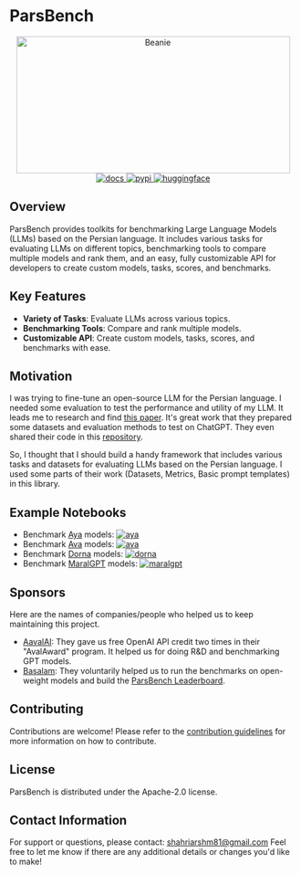 # ParsBench

<div align="center">
    <a href="https://github.com/shahriarshm/parsbench">
        <img src="https://raw.githubusercontent.com/shahriarshm/parsbench/main/docs/imgs/banner-black.png" alt="Beanie" width="480" height="240">
    </a>
    <br>
    <a href="https://shahriarshm.github.io/parsbench/">
        <img src="https://shields.io/badge/-docs-blue" alt="docs">
    </a>
    <a href="https://pypi.python.org/pypi/parsbench">
        <img src="https://img.shields.io/pypi/v/parsbench.svg" alt="pypi">
    </a>
    <a href="https://huggingface.co/ParsBench">
        <img src="https://huggingface.co/datasets/huggingface/badges/resolve/main/follow-me-on-HF-md-dark.svg" alt="huggingface">
    </a>
</div>

## Overview

ParsBench provides toolkits for benchmarking Large Language Models (LLMs) based on the Persian language. It includes various tasks for evaluating LLMs on different topics, benchmarking tools to compare multiple models and rank them, and an easy, fully customizable API for developers to create custom models, tasks, scores, and benchmarks.

## Key Features

- **Variety of Tasks**: Evaluate LLMs across various topics.
- **Benchmarking Tools**: Compare and rank multiple models.
- **Customizable API**: Create custom models, tasks, scores, and benchmarks with ease.

## Motivation

I was trying to fine-tune an open-source LLM for the Persian language. I needed some evaluation to test the performance and utility of my LLM. It leads me to research and find [this paper](https://arxiv.org/abs/2404.02403). It's great work that they prepared some datasets and evaluation methods to test on ChatGPT. They even shared their code in this [repository](https://github.com/Ipouyall/Benchmarking_ChatGPT_for_Persian).

So, I thought that I should build a handy framework that includes various tasks and datasets for evaluating LLMs based on the Persian language. I used some parts of their work (Datasets, Metrics, Basic prompt templates) in this library.

## Example Notebooks

- Benchmark [Aya](https://huggingface.co/CohereForAI) models: [![aya](https://colab.research.google.com/assets/colab-badge.svg)](https://colab.research.google.com/drive/1aPayB9AaheDxT7zS4A_4SAMH3a7mIDFX?usp=sharing)
- Benchmark [Ava](https://huggingface.co/MehdiHosseiniMoghadam) models: [![ava](https://colab.research.google.com/assets/colab-badge.svg)](https://drive.google.com/file/d/1ToJ8gTQz1ifU70EBAM7fZG2LIOY4zAp0/view?usp=sharing)
- Benchmark [Dorna](https://huggingface.co/PartAI) models: [![dorna](https://colab.research.google.com/assets/colab-badge.svg)](https://drive.google.com/file/d/1f64d0GnmcQIZ-tlN8cg49pPdiwlVlWvi/view?usp=sharing)
- Benchmark [MaralGPT](https://huggingface.co/MaralGPT) models: [![maralgpt](https://colab.research.google.com/assets/colab-badge.svg)](https://drive.google.com/file/d/1ZfjxPa4CfAZdQgtPaEt3nnX180A825ZF/view?usp=sharing)

## Sponsors

Here are the names of companies/people who helped us to keep maintaining this project.

- [AavalAI](https://avalai.ir/): They gave us free OpenAI API credit two times in their "AvalAward" program. It helped us for doing R&D and benchmarking GPT models.
- [Basalam](https://basalam.com/): They voluntarily helped us to run the benchmarks on open-weight models and build the [ParsBench Leaderboard](https://huggingface.co/spaces/ParsBench/leaderboard).

## Contributing

Contributions are welcome! Please refer to the [contribution guidelines](contribution.md) for more information on how to contribute.

## License

ParsBench is distributed under the Apache-2.0 license.

## Contact Information

For support or questions, please contact: [shahriarshm81@gmail.com](mailto:shahriarshm81@gmail.com)
Feel free to let me know if there are any additional details or changes you'd like to make!
